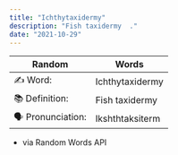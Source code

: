 ```yaml
---
title: "Ichthytaxidermy"
description: "Fish taxidermy  ."
date: "2021-10-29"
---
```


| Random           | Words           |
| ---------------- | --------------- |
| ✍️ Word:         | Ichthytaxidermy |
| 📚 Definition:   | Fish taxidermy  |
| 🗣 Pronunciation: | Ikshthtaksiterm |

- via Random Words API
